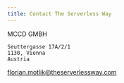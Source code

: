 ```yaml
---
title: Contact The Serverless Way
---
```


MCCD GMBH

```
Seuttergasse 17A/2/1
1130, Vienna
Austria
```

[florian.motlik@theserverlessway.com](mailto:florian.motlik@theserverlessway.com)
